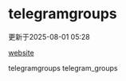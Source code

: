 # telegramgroups
更新于2025-08-01 05:28

[website](https://allgroups.github.io/telegramgroups/)

telegramgroups
telegram_groups
